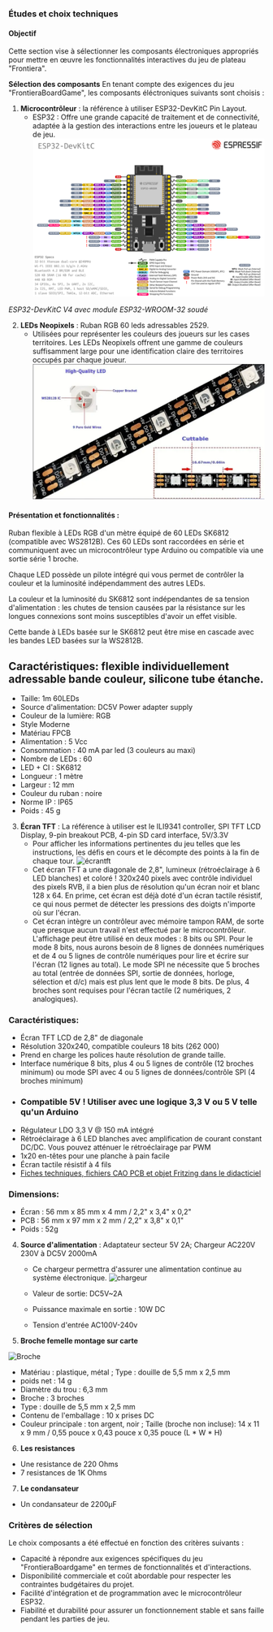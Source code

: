 
### Études et choix techniques

#### Objectif
Cette section vise à sélectionner les composants électroniques appropriés pour mettre en œuvre les fonctionnalités interactives du jeu de plateau "Frontiera".

**Sélection des composants** 
En tenant compte des exigences du jeu "FrontieraBoardGame", les composants éléctroniques suivants sont choisis :

1. **Microcontrôleur** : la référence à utiliser ESP32-DevKitC Pin Layout.
   - ESP32 : Offre une grande capacité de traitement et de connectivité, adaptée à la gestion des interactions entre les joueurs et le plateau de jeu.
   ![esp32](images/esp32-devkitC-v4-pinout.png)

*ESP32-DevKitC V4 avec module ESP32-WROOM-32 soudé*

2. **LEDs Neopixels** : Ruban RGB 60 leds adressables 2529.
   - Utilisées pour représenter les couleurs des joueurs sur les cases territoires. Les LEDs Neopixels offrent une gamme de couleurs suffisamment large pour une identification claire des territoires occupés par chaque joueur.
![ledneopixel](images/led.PNG)

#### Présentation et fonctionnalités :

Ruban flexible à LEDs RGB d'un mètre équipé de 60 LEDs SK6812 (compatible avec WS2812B). Ces 60 LEDs sont raccordées en série et communiquent avec un microcontrôleur type Arduino ou compatible via une sortie série 1 broche.

Chaque LED possède un pilote intégré qui vous permet de contrôler la couleur et la luminosité indépendamment des autres LEDs.

La couleur et la luminosité du SK6812 sont indépendantes de sa tension d'alimentation : les chutes de tension causées par la résistance sur les longues connexions sont moins susceptibles d'avoir un effet visible.

Cette bande à LEDs basée sur le SK6812 peut être mise en cascade avec les bandes LED basées sur la WS2812B.
## Caractéristiques: flexible individuellement adressable bande couleur, silicone tube étanche.
- Taille: 1m 60LEDs
- Source d'alimentation:	DC5V Power adapter supply
- Couleur de la lumière:	RGB
- Style	Moderne
- Matériau	FPCB
- Alimentation : 5 Vcc
- Consommation : 40 mA par led (3 couleurs au maxi)
- Nombre de LEDs : 60
- LED + CI : SK6812
- Longueur : 1 mètre
- Largeur : 12 mm
- Couleur du ruban : noire
- Norme IP : IP65
- Poids : 45 g

3. **Écran TFT** : La référence à utiliser est le ILI9341 controller, SPI TFT LCD Display, 9-pin breakout PCB, 4-pin SD card interface, 5V/3.3V
   - Pour afficher les informations pertinentes du jeu telles que les instructions, les défis en cours et le décompte des points à la fin de chaque tour.
   ![écrantft](https://www.pjrc.com/store/display_ili9341_touch.jpg)
   - Cet écran TFT a une diagonale de 2,8", lumineux (rétroéclairage à 6 LED blanches) et coloré ! 320x240 pixels avec contrôle individuel des pixels RVB, il a bien plus de résolution qu'un écran noir et blanc 128 x 64. En prime, cet écran est déjà doté d'un écran tactile résistif, ce qui nous permet de détecter les pressions des doigts n'importe où sur l'écran.
   - Cet écran intègre un contrôleur avec mémoire tampon RAM, de sorte que presque aucun travail n'est effectué par le microcontrôleur. L'affichage peut être utilisé en deux modes : 8 bits ou SPI. Pour le mode 8 bits, nous aurons besoin de 8 lignes de données numériques et de 4 ou 5 lignes de contrôle numériques pour lire et écrire sur l'écran (12 lignes au total). Le mode SPI ne nécessite que 5 broches au total (entrée de données SPI, sortie de données, horloge, sélection et d/c) mais est plus lent que le mode 8 bits. De plus, 4 broches sont requises pour l'écran tactile (2 numériques, 2 analogiques).

### Caractéristiques:

   - Écran TFT LCD de 2,8" de diagonale
   - Résolution 320x240, compatible couleurs 18 bits (262 000)
   -  Prend en charge les polices haute résolution de grande taille.
   - Interface numérique 8 bits, plus 4 ou 5 lignes de contrôle (12 broches minimum) ou mode SPI avec 4 ou 5 lignes de données/contrôle SPI (4 broches minimum)
   - ### Compatible 5V ! Utiliser avec une logique 3,3 V ou 5 V telle qu'un Arduino
   - Régulateur LDO 3,3 V @ 150 mA intégré
   - Rétroéclairage à 6 LED blanches avec amplification de courant constant DC/DC. Vous pouvez atténuer le rétroéclairage par PWM
   - 1x20 en-têtes pour une planche à pain facile
   - Écran tactile résistif à 4 fils
   - [Fiches techniques, fichiers CAO PCB et objet Fritzing dans le didacticiel](https://www.pjrc.com/store/display_ili9341_touch.html)

### Dimensions:

   - Écran : 56 mm x 85 mm x 4 mm / 2,2" x 3,4" x 0,2"
   - PCB : 56 mm x 97 mm x 2 mm / 2,2" x 3,8" x 0,1"
   - Poids : 52g

4. **Source d'alimentation** : Adaptateur secteur 5V 2A; Chargeur AC220V 230V à DC5V 2000mA
   - Ce chargeur permettra d'assurer une alimentation continue au système électronique.
![chargeur](https://m.media-amazon.com/images/I/51Yq0LE2GjL._AC_SX466_.jpg)

   - Valeur de sortie:	DC5V~2A
   - Puissance maximale en sortie : 10W DC
   - Tension d'entrée	 AC100V-240v
5. **Broche femelle montage sur carte**

![Broche](https://tse2.mm.bing.net/th?id=OIP.JVKWCJpfVKyDZ6s9pE3KqgHaGK&pid=Api&P=0&h=180)

* Matériau : plastique, métal ; Type : douille de 5,5 mm x 2,5 mm
* poids net : 14 g
* Diamètre du trou : 6,3 mm
* Broche : 3 broches
* Type : douille de 5,5 mm x 2,5 mm
* Contenu de l'emballage : 10 x prises DC
* Couleur principale : ton argent, noir ; Taille (broche non incluse): 14 x 11 x 9 mm / 0,55 pouce x 0,43 pouce x 0,35 pouce (L * W * H)
6. **Les resistances**
  - Une resistance de 220 Ohms
  - 7 resistances de 1K Ohms
  
7.  **Le condansateur**
  - Un condansateur de 2200µF


### Critères de sélection
Le choix composants a été effectué en fonction des critères suivants :
- Capacité à répondre aux exigences spécifiques du jeu "FrontieraBoardgame" en termes de fonctionnalités et d'interactions.
- Disponibilité commerciale et coût abordable pour respecter les contraintes budgétaires du projet.
- Facilité d'intégration et de programmation avec le microcontrôleur ESP32.
- Fiabilité et durabilité pour assurer un fonctionnement stable et sans faille pendant les parties de jeu.



